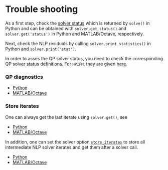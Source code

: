 
# Trouble shooting


As a first step, check the [solver status](https://docs.acados.org/python_interface/index.html#acados_template.acados_ocp_solver.AcadosOcpSolver.get_status) which is returned by `solve()` in Python and can be obtained with `solver.get_status()` and `solver.get('status')` in Python and MATLAB/Octave, respectively.

Next, check the NLP residuals by calling `solver.print_statistics()` in Python and `solver.print('stat')`.

In order to asses the QP solver status, you need to check the corresponding QP solver status definitions. For `HPIPM`, they are given [here](https://github.com/giaf/hpipm/blob/deb7808e49a3cc2b1bdb721cba23f13869c0a35c/include/hpipm_common.h#L57).


### QP diagnostics
- [Python](examples/acados_python/pendulum_on_cart/solution_sensitivities/policy_gradient_example.py)
- [MATLAB/Octave](https://github.com/acados/acados/blob/master/examples/acados_matlab_octave/getting_started/extensive_example_ocp.m)


### Store iterates
One can always get the last iterate using `solver.get()`, see
- [Python](examples/acados_python/linear_mass_model/linear_mass_test_problem.py)
- [MATLAB/Octave](https://github.com/acados/acados/blob/master/examples/acados_matlab_octave/getting_started/extensive_example_ocp.m)

In addition, one can set the solver option [`store_iterates`](https://docs.acados.org/python_interface/index.html#acados_template.acados_ocp_options.AcadosOcpOptions.store_iterates) to store all intermediate NLP solver iterates and get them after a solver call.
- [Python](examples/acados_python/convex_ocp_with_onesided_constraints/main_convex_onesided.py)
- [MATLAB/Octave](https://github.com/acados/acados/blob/master/examples/acados_matlab_octave/getting_started/extensive_example_ocp.m)

